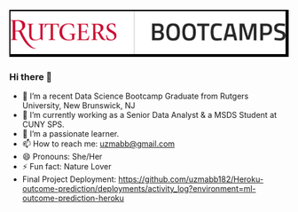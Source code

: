  ![image](https://github.com/uzmabb182/SQL-Challenge/blob/main/RUT.PNG) 
### Hi there 👋                                                                                                                         
- 🔭 I’m a recent Data Science Bootcamp Graduate from Rutgers University, New Brunswick, NJ
- 🌱 I’m currently working as a Senior Data Analyst & a MSDS Student at CUNY SPS.
- 👯 I’m a passionate learner.
- 📫 How to reach me: uzmabb@gmail.com
- 😄 Pronouns: She/Her
- ⚡ Fun fact: Nature Lover
- Final Project Deployment: https://github.com/uzmabb182/Heroku-outcome-prediction/deployments/activity_log?environment=ml-outcome-prediction-heroku

